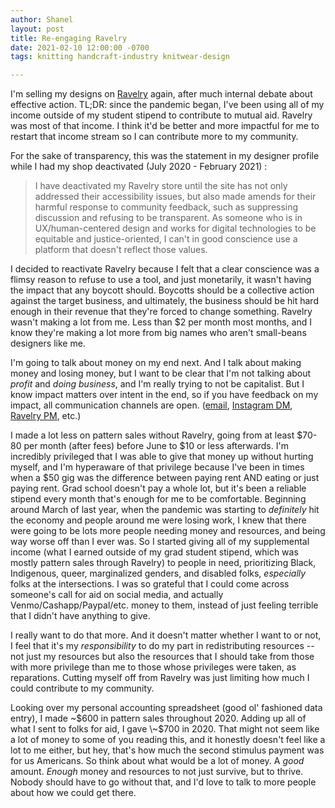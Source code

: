 ```yaml
---
author: Shanel
layout: post
title: Re-engaging Ravelry
date: 2021-02-10 12:00:00 -0700
tags: knitting handcraft-industry knitwear-design

---
```

I'm selling my designs on [Ravelry](https://www.ravelry.com/designers/shanel-wu) again, after much internal debate about effective action. TL;DR: since the pandemic began, I've been using all of my income outside of my student stipend to contribute to mutual aid. Ravelry was most of that income. I think it'd be better and more impactful for me to restart that income stream so I can contribute more to my community.

For the sake of transparency, this was the statement in my designer profile while I had my shop deactivated (July 2020 - February 2021) :

> I have deactivated my Ravelry store until the site has not only addressed their accessibility issues, but also made amends for their harmful response to community feedback, such as suppressing discussion and refusing to be transparent. As someone who is in UX/human-centered design and works for digital technologies to be equitable and justice-oriented, I can't in good conscience use a platform that doesn't reflect those values.

I decided to reactivate Ravelry because I felt that a clear conscience was a flimsy reason to refuse to use a tool, and just monetarily, it wasn't having the impact that any boycott should. Boycotts should be a collective action against the target business, and ultimately, the business should be hit hard enough in their revenue that they're forced to change something. Ravelry wasn't making a lot from me. Less than $2 per month most months, and I know they're making a lot more from big names who aren't small-beans designers like me. 

I'm going to talk about money on my end next. And I talk about making money and losing money, but I want to be clear that I'm not talking about _profit_ and _doing business_, and I'm really trying to not be capitalist. But I know impact matters over intent in the end, so if you have feedback on my impact, all communication channels are open. ([email](mailto:pipernellart@gmail.com), [Instagram DM](https://www.instagram.com/pipernell/), [Ravelry PM](https://www.ravelry.com/people/pipernell), etc.)

I made a lot less on pattern sales without Ravelry, going from at least $70-80 per month (after fees) before June to $10 or less afterwards. I'm incredibly privileged that I was able to give that money up without hurting myself, and I'm hyperaware of that privilege because I've been in times when a $50 gig was the difference between paying rent AND eating or just paying rent. Grad school doesn't pay a whole lot, but it's been a reliable stipend every month that's enough for me to be comfortable. Beginning around March of last year, when the pandemic was starting to _definitely_ hit the economy and people around me were losing work, I knew that there were going to be lots more people needing money and resources, and being way worse off than I ever was. So I started giving all of my supplemental income (what I earned outside of my grad student stipend, which was mostly pattern sales through Ravelry) to people in need, prioritizing Black, Indigenous, queer, marginalized genders, and disabled folks, _especially_ folks at the intersections. I was so grateful that I could come across someone's call for aid on social media, and actually Venmo/Cashapp/Paypal/etc. money to them, instead of just feeling terrible that I didn't have anything to give. 

I really want to do that more. And it doesn't matter whether I want to or not, I feel that it's my _responsibility_ to do my part in redistributing resources -- not just my resources but also the resources that I should take from those with more privilege than me to those whose privileges were taken, as reparations. Cutting myself off from Ravelry was just limiting how much I could contribute to my community.

Looking over my personal accounting spreadsheet (good ol' fashioned data entry), I made \~$600 in pattern sales throughout 2020. Adding up all of what I sent to folks for aid, I gave \~$700 in 2020. That might not seem like a lot of money to some of you reading this, and it honestly doesn't feel like a lot to me either, but hey, that's how much the second stimulus payment was for us Americans. So think about what would be a lot of money. A _good_ amount. _Enough_ money and resources to not just survive, but to thrive. Nobody should have to go without that, and I'd love to talk to more people about how we could get there.